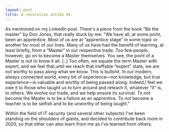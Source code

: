 ```yaml
---
layout: post
title: A resolution unlike 4k.
---
```

As mentioned on my LinkedIn post. There's a piece from the book "Be the master" by Don Jones, that really stuck by me: "We have all, at some point, been an apprentice. Most of us are at “apprentice stage” in some topic or another for most of our lives. Many of us have had the benefit of learning, at least briefly, from a “Master” in our respective trade. Too few people, however, go on to become a Master themselves. You see, the point of a Master is not to know it all. [..]
Too often, we equate the term Master with expert, and we feel that,until we reach that ineffable “expert” state, we are not worthy to pass along what we know. This is bullshit. In our modern, always connected world, every bit of experience—not knowledge, but true experience—is valuable and worthy of being passed along. Indeed,I feel we owe it to those who taught us to turn around and reteach it, whatever “it” is, to others. We evolve our trade, and we help ensure its survival. To not become the Master is to be a failure as an apprentice. To not become a teacher is to be selfish and to be unworthy of being taught."

Within the field of IT security (and several other subjects) I've been standing on the shoulders of giants, and decided to contribute back more in 2020, so that other can also learn from me as i've learned from others.

